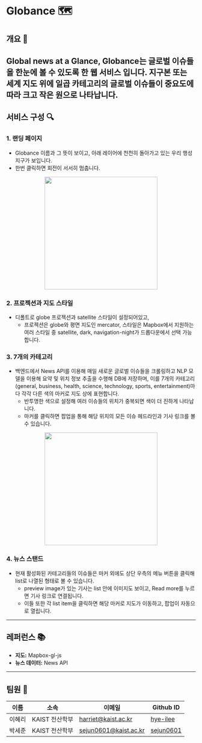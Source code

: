 # Globance 🗺️

## 개요 📝
Global news at a Glance, **Globance**는 글로벌 이슈들을 한눈에 볼 수 있도록 한 웹 서비스 입니다.
지구본 또는 세계 지도 위에 일곱 카테고리의 글로벌 이슈들이 중요도에 따라 크고 작은 원으로 나타납니다.
---

## 서비스 구성 🔍

### 1. **랜딩 페이지**
- Globance 이름과 그 뜻이 보이고, 아래 레이어에 천천히 돌아가고 있는 우리 행성 지구가 보입니다.
- 한번 클릭하면 회전이 서서히 멈춥니다.
<p align="center">
  <img src="https://github.com/user-attachments/assets/fcb07558-a055-485c-9078-a1b20bdefc5c" width="300">
</p>

### 2. **프로젝션과 지도 스타일**
- 디폴트로 globe 프로젝션과 satellite 스타일이 설정되어있고,
  - 프로젝션은 globe와 평면 지도인 mercator, 스타일은 Mapbox에서 지원하는 여러 스타일 중 satellite, dark, navigation-night가 드롭다운에서 선택 가능합니다.

### 3. **7개의 카테고리**
- 백엔드에서 News API를 이용해 매일 새로운 글로벌 이슈들을 크롤링하고 NLP 모델을 이용해 요약 및 위치 정보 추출을 수행해 DB에 저장하며,
이를 7개의 카테고리(general, business, health, science, technology, sports, entertainment)마다 각각 다른 색의 마커로 지도 상에 표현합니다.
  - 반투명한 색으로 설정해 여러 이슈들의 위치가 중복되면 색이 더 진하게 나타납니다.
  - 마커를 클릭하면 팝업을 통해 해당 위치의 모든 이슈 헤드라인과 기사 링크를 볼 수 있습니다.
<p align="center">
  <img src="https://github.com/user-attachments/assets/784f7f50-9487-48ad-9d68-afb1c39a84dc" width="300">
</p>

### 4. **뉴스 스탠드**
- 현재 활성화된 카테고리들의 이슈들은 마커 외에도 상단 우측의 메뉴 버튼을 클릭해 list로 나열된 형태로 볼 수 있습니다.
    - preview image가 있는 기사는 list 안에 이미지도 보이고, Read more를 누르면 기사 링크로 연결됩니다.
    - 이들 또한 각 list item을 클릭하면 해당 마커로 지도가 이동하고, 팝업이 자동으로 열립니다.

---

## 레퍼런스 📚
- **지도:** Mapbox-gl-js
- **뉴스 데이터:** News API
---

## 팀원 👥

| 이름   | 소속             | 이메일                  | Github ID                               | 
|------|----------------|----------------------|-----------------------------------------|
| 이혜리  | KAIST 전산학부  | harriet@kaist.ac.kr  | [hye-ilee](https://github.com/hye-ilee) | 
| 박세준  | KAIST 전산학부  | sejun0601@kaist.ac.kr | [sejun0601](https://github.com/sejun0601) | 

<br>